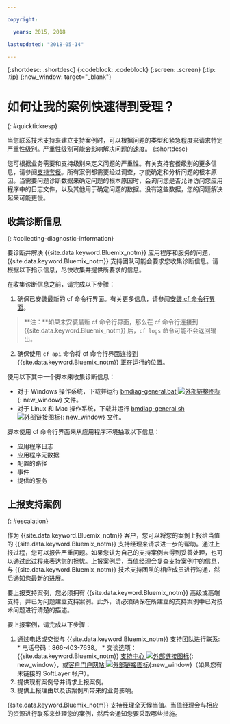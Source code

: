 ```yaml
---

copyright:

  years: 2015, 2018

lastupdated: "2018-05-14"

---
```



{:shortdesc: .shortdesc}
{:codeblock: .codeblock}
{:screen: .screen}
{:tip: .tip}
{:new_window: target="_blank"}


# 如何让我的案例快速得到受理？
{: #quicktickresp}

当您联系技术支持来建立支持案例时，可以根据问题的类型和紧急程度来请求特定严重性级别。严重性级别可能会影响解决问题的速度。
{:shortdesc}

您可根据业务需要和支持级别来定义问题的严重性。有关支持套餐级别的更多信息，请参阅[支持套餐](/docs/get-support/index.html)。所有案例都需要经过调查，才能确定和分析问题的根本原因。当需要问题诊断数据来确定问题的根本原因时，会询问您是否允许访问您应用程序中的日志文件，以及其他用于确定问题的数据。没有这些数据，您的问题解决起来可能更慢。

## 收集诊断信息
{: #collecting-diagnostic-information}

要诊断并解决 {{site.data.keyword.Bluemix_notm}} 应用程序和服务的问题，{{site.data.keyword.Bluemix_notm}} 支持团队可能会要求您收集诊断信息。请根据以下指示信息，尽快收集并提供所要求的信息。

在收集诊断信息之前，请完成以下步骤：

1. 确保已安装最新的 cf 命令行界面。有关更多信息，请参阅[安装 cf 命令行界面](/docs/starters/install_cli.html)。
>**注：**如果未安装最新 cf 命令行界面，那么在 cf 命令行连接到 {{site.data.keyword.Bluemix_notm}} 后，`cf logs` 命令可能不会返回输出。
2. 确保使用 `cf api` 命令将 cf 命令行界面连接到 {{site.data.keyword.Bluemix_notm}} 正在运行的位置。

使用以下其中一个脚本来收集诊断信息：

  * 对于 Windows 操作系统，下载并运行 [bmdiag-general.bat ![外部链接图标](../icons/launch-glyph.svg "外部链接图标")](http://bluemix-mustgather.mybluemix.net/mustgather/general/bmdiag-general.bat){: new_window} 文件。
  * 对于 Linux 和 Mac 操作系统，下载并运行 [bmdiag-general.sh ![外部链接图标](../icons/launch-glyph.svg "外部链接图标")](http://bluemix-mustgather.mybluemix.net/mustgather/general/bmdiag-general.sh){: new_window} 文件。

脚本使用 cf 命令行界面来从应用程序环境抽取以下信息：
  * 应用程序日志
  * 应用程序元数据
  * 配置的路径
  * 事件
  * 提供的服务

## 上报支持案例
{: #escalation}

作为 {{site.data.keyword.Bluemix_notm}} 客户，您可以将您的案例上报给当值的 {{site.data.keyword.Bluemix_notm}} 支持经理来请求进一步的帮助。通过上报过程，您可以报告严重问题。如果您认为自己的支持案例未得到妥善处理，也可以通过此过程来表达您的担忧。上报案例后，当值经理会复查支持案例中的信息，与 {{site.data.keyword.Bluemix_notm}} 技术支持团队的相应成员进行沟通，然后通知您最新的进展。

要上报支持案例，您必须拥有 {{site.data.keyword.Bluemix_notm}} 高级或高端支持，并已为问题建立支持案例。此外，请必须确保在所建立的支持案例中已对技术问题进行清楚的描述。

 要上报案例，请完成以下步骤：

  1. 通过电话或交谈与 {{site.data.keyword.Bluemix_notm}} 支持团队进行联系:
    * 电话号码：866-403-7638。
    * 交谈选项：{{site.data.keyword.Bluemix_notm}} [支持中心 ![外部链接图标](../icons/launch-glyph.svg "外部链接图标")](https://console.bluemix.net/unifiedsupport/supportcenter){: new_window}，或[客户门户网站 ![外部链接图标](../icons/launch-glyph.svg)](https://control.softlayer.com/){:new_window}（如果您有未链接的 SoftLayer 帐户）。
  2. 提供现有案例号并请求上报案例。
  3. 提供上报理由以及该案例所带来的业务影响。

{{site.data.keyword.Bluemix_notm}} 支持经理全天候当值。当值经理会与相应的资源进行联系来处理您的案例，然后会通知您要采取哪些措施。
